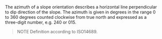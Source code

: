 The azimuth of a slope orientation describes a horizontal line perpendicular to dip direction of the slope. The azimuth is given in degrees in the range 0 to 360 degrees counted clockwise from true north and expressed as a three-digit number, e.g. 240 or 015. 
>NOTE Definition according to ISO14689.

